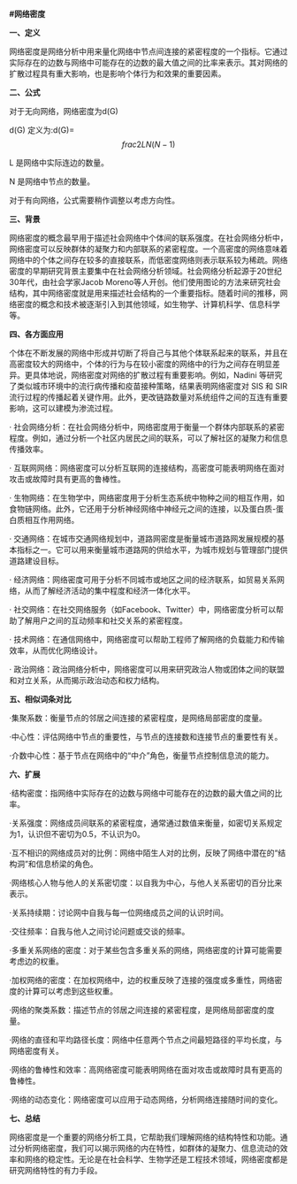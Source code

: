 **#网络密度** 

**一、定义** 

网络密度是网络分析中用来量化网络中节点间连接的紧密程度的一个指标。它通过实际存在的边数与网络中可能存在的边数的最大值之间的比率来表示。其对网络的扩散过程具有重大影响，也是影响个体行为和效果的重要因素。

**二、公式** 

对于无向网络，网络密度为d(G)

d(G) 定义为:d(G)=$$frac{2L}{N(N-1)}$$

L 是网络中实际连边的数量。

N 是网络中节点的数量。

对于有向网络，公式需要稍作调整以考虑方向性。

**三、背景** 

网络密度的概念最早用于描述社会网络中个体间的联系强度。在社会网络分析中，网络密度可以反映群体的凝聚力和内部联系的紧密程度。一个高密度的网络意味着网络中的个体之间存在较多的直接联系，而低密度网络则表示联系较为稀疏。网络密度的早期研究背景主要集中在社会网络分析领域。社会网络分析起源于20世纪30年代，由社会学家Jacob Moreno等人开创。他们使用图论的方法来研究社会结构，其中网络密度就是用来描述社会结构的一个重要指标。随着时间的推移，网络密度的概念和技术被逐渐引入到其他领域，如生物学、计算机科学、信息科学等。

**四、各方面应用** 

个体在不断发展的网络中形成并切断了将自己与其他个体联系起来的联系，并且在高密度较大的网络中，个体的行为与在较小密度的网络中的行为之间存在明显差异。更具体地说，网络密度对网络的扩散过程有重要影响。例如，Nadini 等研究了类似城市环境中的流行病传播和疫苗接种策略，结果表明网络密度对 SIS 和 SIR 流行过程的传播起着关键作用。此外，更改链路数量对系统组件之间的互连有重要影响，这可以建模为渗流过程。

· 社会网络分析：在社会网络分析中，网络密度用于衡量一个群体内部联系的紧密程度。例如，通过分析一个社区内居民之间的联系，可以了解社区的凝聚力和信息传播效率。

· 互联网网络：网络密度可以分析互联网的连接结构，高密度可能表明网络在面对攻击或故障时具有更高的鲁棒性。

· 生物网络：在生物学中，网络密度用于分析生态系统中物种之间的相互作用，如食物链网络。此外，它还用于分析神经网络中神经元之间的连接，以及蛋白质-蛋白质相互作用网络。

· 交通网络：在城市交通网络规划中，道路网密度是衡量城市道路网发展规模的基本指标之一。它可以用来衡量城市道路网的供给水平，为城市规划与管理部门提供道路建设目标。

· 经济网络：网络密度可用于分析不同城市或地区之间的经济联系，如贸易关系网络，从而了解经济活动的集中程度和经济一体化水平。

· 社交网络：在社交网络服务（如Facebook、Twitter）中，网络密度分析可以帮助了解用户之间的互动频率和社交关系的紧密程度。

· 技术网络：在通信网络中，网络密度可以帮助工程师了解网络的负载能力和传输效率，从而优化网络设计。

· 政治网络：政治网络分析中，网络密度可以用来研究政治人物或团体之间的联盟和对立关系，从而揭示政治动态和权力结构。

**五、相似词条对比** 

·集聚系数：衡量节点的邻居之间连接的紧密程度，是网络局部密度的度量。

·中心性：评估网络中节点的重要性，与节点的连接数和连接节点的重要性有关。

·介数中心性：基于节点在网络中的“中介”角色，衡量节点控制信息流的能力。

**六、扩展** 

·结构密度：指网络中实际存在的边数与网络中可能存在的边数的最大值之间的比率。

·关系强度：网络成员间联系的紧密程度，通常通过数值来衡量，如密切关系规定为1，认识但不密切为0.5，不认识为0。

·互不相识的网络成员对的比例：网络中陌生人对的比例，反映了网络中潜在的“结构洞”和信息桥梁的角色。

·网络核心人物与他人的关系密切度：以自我为中心，与他人关系密切的百分比来表示。

·关系持续期：讨论网中自我与每一位网络成员之间的认识时间。

·交往频率：自我与他人之间讨论问题或交谈的频率。

·多重关系网络的密度：对于某些包含多重关系的网络，网络密度的计算可能需要考虑边的权重。

·加权网络的密度：在加权网络中，边的权重反映了连接的强度或多重性，网络密度的计算可以考虑到这些权重。

·网络的聚类系数：描述节点的邻居之间连接的紧密程度，是网络局部密度的度量。

·网络的直径和平均路径长度：网络中任意两个节点之间最短路径的平均长度，与网络密度有关。

·网络的鲁棒性和效率：高网络密度可能表明网络在面对攻击或故障时具有更高的鲁棒性。

·网络的动态变化：网络密度可以应用于动态网络，分析网络连接随时间的变化。

**七、总结** 

网络密度是一个重要的网络分析工具，它帮助我们理解网络的结构特性和功能。通过分析网络密度，我们可以揭示网络的内在特性，如群体的凝聚力、信息流动的效率和网络的稳定性。无论是在社会科学、生物学还是工程技术领域，网络密度都是研究网络特性的有力手段。
